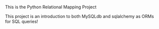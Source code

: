 This is the Python Relational Mapping Project

This project is an introduction to both MySQLdb and sqlalchemy as ORMs for SQL queries!
